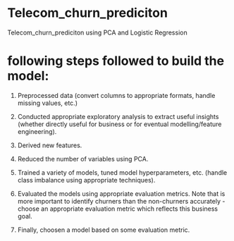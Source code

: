 # Telecom_churn_prediciton
Telecom_churn_prediciton using PCA and Logistic Regression

# following steps followed to build the model:

1. Preprocessed data (convert columns to appropriate formats, handle missing values, etc.)

2. Conducted appropriate exploratory analysis to extract useful insights (whether directly useful for business or for eventual modelling/feature engineering).

3. Derived new features.

4. Reduced the number of variables using PCA.

5. Trained a variety of models, tuned model hyperparameters, etc. (handle class imbalance using appropriate techniques).

6. Evaluated the models using appropriate evaluation metrics. Note that is more important to identify churners than the non-churners 
accurately - choose an appropriate evaluation metric which reflects this business goal.

7. Finally, choosen a model based on some evaluation metric.
